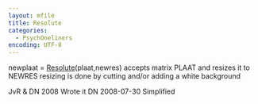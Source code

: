 ```yaml
---
layout: mfile
title: Resolute
categories:
  - PsychOneliners
encoding: UTF-8
---
```


newplaat = [Resolute](/docs/Resolute)(plaat,newres)
accepts matrix PLAAT and resizes it to NEWRES
resizing is done by cutting and/or adding a white background

JvR & DN 2008       Wrote it
DN       2008-07-30 Simplified